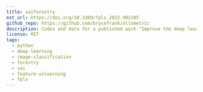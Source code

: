 ```yaml
---
title: xaiforestry
ext_url: https://doi.org/10.3389/fpls.2022.902105
github_repo: https://github.com/brycefrank/allometric
description: Codes and data for a published work "Improve the deep learning models in forestry based on explanations and expertise"
license: MIT
tags:
  - python
  - deep-learning
  - image-classification
  - forestry
  - xai
  - feature-unlearning
  - fpls
---
```

